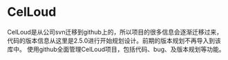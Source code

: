 # CelLoud
CelLoud是从公司svn迁移到github上的，所以项目的很多信息会逐渐迁移过来，代码的版本信息从这里是2.5.0进行开始规划设计。前期的版本规划不再导入到该库中。
使用github全面管理CelLoud项目，包括代码、bug、及版本规划等功能。
